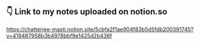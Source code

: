 ## 👇 Link to my notes uploaded on notion.so
<https://chatterjee-masti.notion.site/5cbfa2f1ae904f83b5d5fdb200391745?v=419487958b3b4978bbf9e1425d2b436f>
